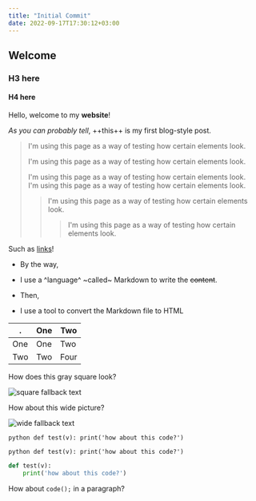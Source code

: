 ```yaml
---
title: "Initial Commit"
date: 2022-09-17T17:30:12+03:00
---
```


## Welcome

### H3 here

#### H4 here

Hello, welcome to my **website**!

*As you can probably tell*, ++this++ is my first blog-style post.



> I'm using this page as a way of testing how certain elements look.
>
> I'm using this page as a way of testing how certain elements look.
>
> I'm using this page as a way of testing how certain elements look.\
> I'm using this page as a way of testing how certain elements look.
> > I'm using this page as a way of testing how certain elements look.
> > > I'm using this page as a way of testing how certain elements look.

Such as [links](https://example.org)!


- By the way,

- I use a ^language^ ~called~ Markdown to write the ~~content~~.

- Then,
- I use a tool to convert the Markdown file to HTML

.|One|Two
-|-|-
One|One|Two
Two|Two|Four

How does this gray square look?

![square fallback text](/df26cfa3c16ea7990274cdcb1de53a05.png)

How about this wide picture?

![wide fallback text](/1fcd305cb0a829c70c8dbcced4ae49de.png)

```
python def test(v): print('how about this code?')
```

	python def test(v): print('how about this code?')

```python
def test(v):
	print('how about this code?')
```
			

How about `code();` in a paragraph?

